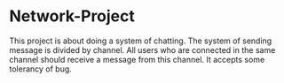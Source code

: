 # Network-Project
This project is about doing  a system of chatting.
The system of sending message is divided by channel.
All users who are connected in the same channel should receive a message from this channel.
It accepts some tolerancy of bug.
